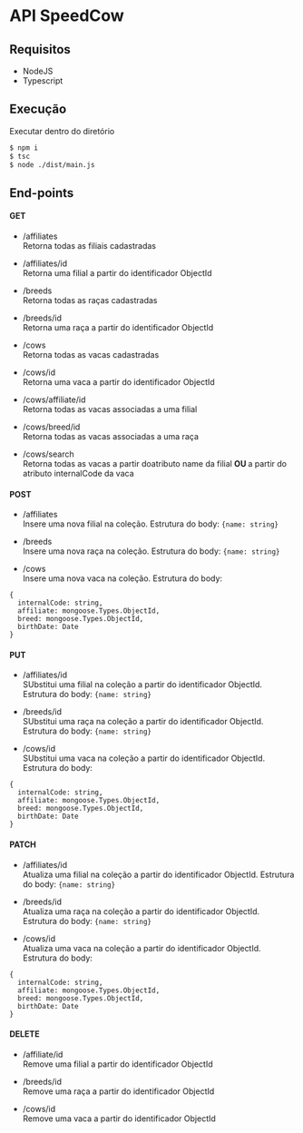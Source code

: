 # API SpeedCow

## Requisitos

* NodeJS
* Typescript

## Execução
Executar dentro do diretório
```bash
$ npm i
$ tsc
$ node ./dist/main.js
```


## End-points
 #### GET
* /affiliates <br>
Retorna todas as filiais cadastradas

* /affiliates/id <br>
Retorna uma filial a partir do identificador ObjectId

* /breeds <br>
Retorna todas as raças cadastradas

* /breeds/id <br>
Retorna uma raça a partir do identificador ObjectId

* /cows <br>
Retorna todas as vacas cadastradas

* /cows/id <br>
Retorna uma vaca a partir do identificador ObjectId

* /cows/affiliate/id <br>
Retorna todas as vacas associadas a uma filial

* /cows/breed/id <br>
Retorna todas as vacas associadas a uma raça

* /cows/search <br>
Retorna todas as vacas a partir doatributo name da filial <b> OU </b> a partir do atributo internalCode da vaca 

#### POST
* /affiliates <br>
Insere uma nova filial na coleção. 
Estrutura do body: `{name: string}`

* /breeds <br>
Insere uma nova raça na coleção. 
Estrutura do body: `{name: string}`

* /cows <br>
Insere uma nova vaca na coleção. 
Estrutura do body:
```
{
  internalCode: string, 
  affiliate: mongoose.Types.ObjectId, 
  breed: mongoose.Types.ObjectId, 
  birthDate: Date
}
```
  
#### PUT
  * /affiliates/id <br>
SUbstitui uma filial na coleção a partir do identificador ObjectId.
Estrutura do body: `{name: string}`

* /breeds/id <br>
SUbstitui uma raça na coleção a partir do identificador ObjectId.
Estrutura do body: `{name: string}`

* /cows/id <br>
SUbstitui uma vaca na coleção a partir do identificador ObjectId.
Estrutura do body:
```
{
  internalCode: string, 
  affiliate: mongoose.Types.ObjectId, 
  breed: mongoose.Types.ObjectId, 
  birthDate: Date
}
```
  
#### PATCH
* /affiliates/id <br>
Atualiza uma filial na coleção a partir do identificador ObjectId.
Estrutura do body: `{name: string}`

* /breeds/id <br>
Atualiza uma raça na coleção a partir do identificador ObjectId.
Estrutura do body: `{name: string}`

* /cows/id <br>
Atualiza uma vaca na coleção a partir do identificador ObjectId.
Estrutura do body:
```
{
  internalCode: string, 
  affiliate: mongoose.Types.ObjectId, 
  breed: mongoose.Types.ObjectId, 
  birthDate: Date
}
```
 
#### DELETE

* /affiliate/id <br>
Remove uma filial a partir do identificador ObjectId

* /breeds/id <br>
Remove uma raça a partir do identificador ObjectId

* /cows/id <br>
Remove uma vaca a partir do identificador ObjectId



